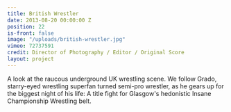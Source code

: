 ```yaml
---
title: British Wrestler
date: 2013-08-20 00:00:00 Z
position: 22
is-front: false
image: "/uploads/british-wrestler.jpg"
vimeo: 72737591
credit: Director of Photography / Editor / Original Score
layout: project
---
```


A look at the raucous underground UK wrestling scene. We follow Grado, starry-eyed wrestling superfan turned semi-pro wrestler, as he gears up for the biggest night of his life: A title fight for Glasgow's hedonistic Insane Championship Wrestling belt.